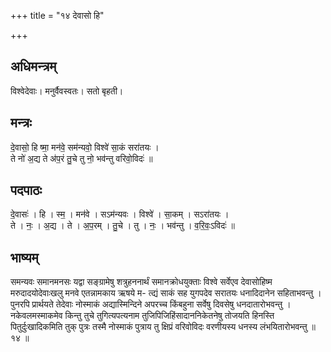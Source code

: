 +++
title = "१४ देवासो हि"

+++
## अधिमन्त्रम्
विश्वेदेवाः। मनुर्वैवस्वतः। सतो बृहती।

## मन्त्रः
दे॒वासो॒ हि ष्मा॒ मन॑वे॒ सम॑न्यवो॒ विश्वे॑ सा॒कं सरा॑तयः ।  
ते नो॑ अ॒द्य ते अ॑प॒रं तु॒चे तु नो॒ भव॑न्तु वरिवो॒विदः॑ ॥

## पदपाठः
दे॒वासः॑ । हि । स्म॒ । मन॑वे । सऽम॑न्यवः । विश्वे॑ । सा॒कम् । सऽरा॑तयः ।  
ते । नः॒ । अ॒द्य । ते । अ॒प॒रम् । तु॒चे । तु । नः॒ । भव॑न्तु । व॒रि॒वः॒ऽविदः॑ ॥

## भाष्यम्
समन्यवः समानमनसः यद्वा सङ्ग्रामेषु शत्रुहननार्थं समानक्रोधयुक्ताः विश्वे सर्वेएव देवासोहिष्म मरुदादयोदेवाःखलु मनवे एतन्नामकाय ऋषये म- त्द्यं साकं सह युगपदेव सरातयः धनादिदानेन सहिताभवन्तु । पुनरपि प्रार्थयते तेदेवाः नोस्माकं अद्यास्मिन्दिने अपरच्च किंबहुना सर्वेषु दिवसेषु धनदातारोभवन्तु । नकेवलमस्माकमेव किन्तु तुचे तुगित्यपत्यनाम तुजिपिजिहिंसादाननिकेतनेषु तोजयति हिनस्ति पितुर्दुःखादिकमिति तुक् पुत्रः तस्मै नोस्माकं पुत्राय तु क्षिप्रं वरिवोविदः वरणीयस्य धनस्य लंभयितारोभवन्तु ॥ १४ ॥